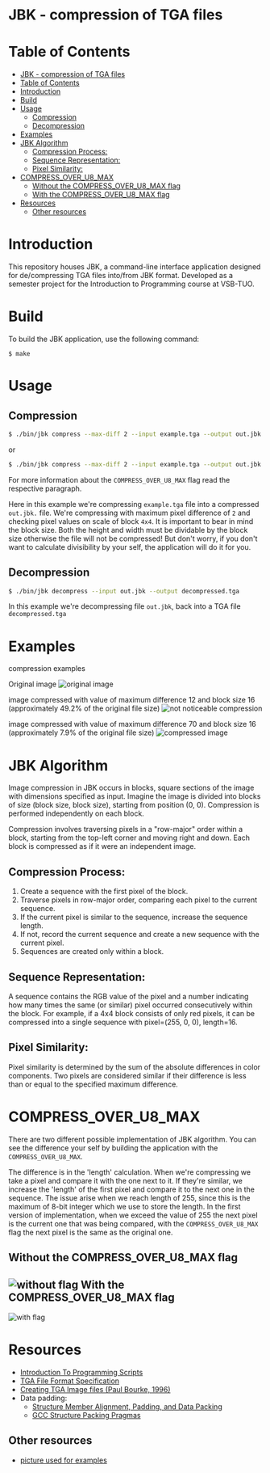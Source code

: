 JBK - compression of TGA files
===============================

Table of Contents
=================

- [JBK - compression of TGA files](#jbk---compression-of-tga-files)
- [Table of Contents](#table-of-contents)
- [Introduction](#introduction)
- [Build](#build)
- [Usage](#usage)
  - [Compression](#compression)
  - [Decompression](#decompression)
- [Examples](#examples)
- [JBK Algorithm](#jbk-algorithm)
  - [Compression Process:](#compression-process)
  - [Sequence Representation:](#sequence-representation)
  - [Pixel Similarity:](#pixel-similarity)
- [COMPRESS\_OVER\_U8\_MAX](#compress_over_u8_max)
  - [Without the COMPRESS\_OVER\_U8\_MAX flag](#without-the-compress_over_u8_max-flag)
  - [With the COMPRESS\_OVER\_U8\_MAX flag](#with-the-compress_over_u8_max-flag)
- [Resources](#resources)
  - [Other resources](#other-resources)

Introduction
============

This repository houses JBK, a command-line interface application designed for de/compressing TGA files into/from JBK format. Developed as a semester project for the Introduction to Programming course at VSB-TUO.


Build
====
To build the JBK application, use the following command:
```
$ make
```
Usage
====
Compression
------------
``` bash
$ ./bin/jbk compress --max-diff 2 --input example.tga --output out.jbk --block-size 4
```
or
``` bash
$ ./bin/jbk compress --max-diff 2 --input example.tga --output out.jbk --block-size 4 --COMPRESS_OVER_U8_MAX true
```
For more information about the `COMPRESS_OVER_U8_MAX` flag read the respective paragraph.

Here in this example we're compressing `example.tga` file into a compressed `out.jbk.` file. We're compressing with maximum pixel difference of `2` and checking pixel values on scale of block `4x4`. It is important to bear in mind the block size. Both the height and width must be dividable by the block size otherwise the file will not be compressed! But don't worry, if you don't want to calculate divisibility by your self, the application will do it for you.

Decompression
-------------
``` bash
$ ./bin/jbk decompress --input out.jbk --output decompressed.tga
```
In this example we're decompressing file `out.jbk`, back into a TGA file `decompressed.tga`

Examples
========
compression examples

Original image 
![original image](./examples/images/flowers.png)

image compressed with value of maximum difference 12 and block size 16 (approximately 49.2% of the original file size)
![not noticeable compression](./examples/images/flowers_low_compression.png)

image compressed with value of maximum difference 70 and block size 16 (approximately 7.9% of the original file size)
![compressed image](./examples/images/flower-compressed.png)

JBK Algorithm
==============

Image compression in JBK occurs in blocks, square sections of the image with dimensions specified as input. Imagine the image is divided into blocks of size (block size, block size), starting from position (0, 0). Compression is performed independently on each block.

Compression involves traversing pixels in a "row-major" order within a block, starting from the top-left corner and moving right and down. Each block is compressed as if it were an independent image.

Compression Process:
---------------------

1. Create a sequence with the first pixel of the block.
2. Traverse pixels in row-major order, comparing each pixel to the current sequence.
3. If the current pixel is similar to the sequence, increase the sequence length.
4. If not, record the current sequence and create a new sequence with the current pixel.
5. Sequences are created only within a block.

Sequence Representation:
------------------------

A sequence contains the RGB value of the pixel and a number indicating how many times the same (or similar) pixel occurred consecutively within the block. For example, if a 4x4 block consists of only red pixels, it can be compressed into a single sequence with pixel=(255, 0, 0), length=16.

Pixel Similarity:
-----------------

Pixel similarity is determined by the sum of the absolute differences in color components. Two pixels are considered similar if their difference is less than or equal to the specified maximum difference.

COMPRESS_OVER_U8_MAX
====================
There are two different possible implementation of JBK algorithm. You can see the difference your self by building the application with the `COMPRESS_OVER_U8_MAX`.

The difference is in the 'length' calculation. When we're compressing we take a pixel and compare it with the one next to it. If they're similar, we increase the 'length' of the first pixel and compare it to the next one in the sequence. The issue arise when we reach length of 255, since this is the maximum of 8-bit integer which we use to store the length. In the first version of implementation, when we exceed the value of 255 the next pixel is the current one that was being compared, with the `COMPRESS_OVER_U8_MAX` flag the next pixel is the same as the original one. 

Without the COMPRESS_OVER_U8_MAX flag
--------------------------------------
![without flag](./examples/images/carmack_compressed_without_flag.png)
With the COMPRESS_OVER_U8_MAX flag
----------------------------------
![with flag](./examples/images/carmack_with_flag.png)

Resources
=========
* [Introduction To Programming Scripts](https://mrlvsb.github.io/upr-skripta/c/aplikovane_ulohy/tga.html?highlight=tga#tga)
* [TGA File Format Specification](https://www.dca.fee.unicamp.br/~martino/disciplinas/ea978/tgaffs.pdf)
* [Creating TGA Image files (Paul Bourke, 1996)](http://www.paulbourke.net/dataformats/tga/)
* Data padding:
  * [Structure Member Alignment, Padding, and Data Packing](https://www.geeksforgeeks.org/structure-member-alignment-padding-and-data-packing/)
  * [GCC Structure Packing Pragmas](https://gcc.gnu.org/onlinedocs/gcc-4.9.3/gcc/Structure-Packing-Pragmas.html#Structure-Packing-Pragmas)

Other resources 
---------------
* [picture used for examples](https://filesamples.com/formats/tga)
